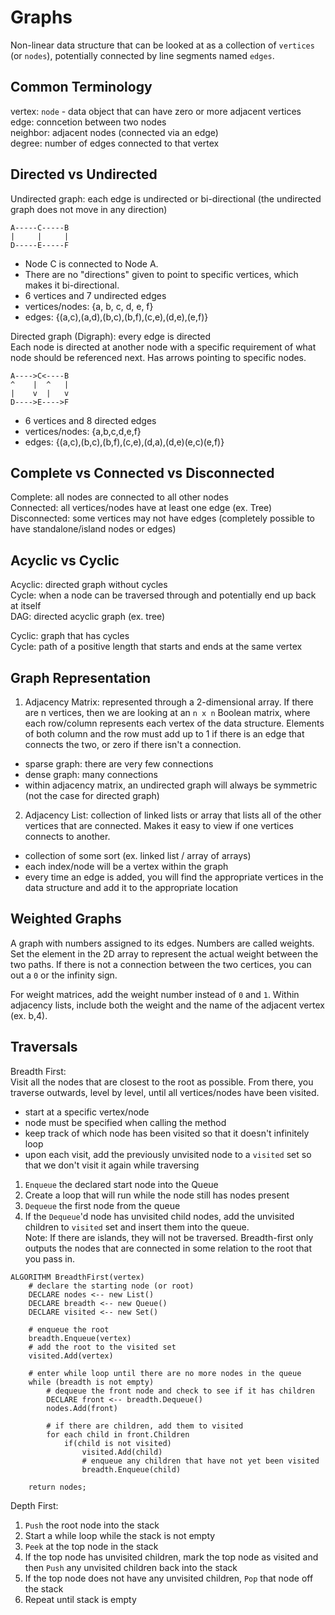 # Graphs
Non-linear data structure that can be looked at as a collection of `vertices` (or `nodes`), potentially connected by line segments named `edges`. 

## Common Terminology
vertex: `node` - data object that can have zero or more adjacent vertices  
edge: conncetion between two nodes  
neighbor: adjacent nodes (connected via an edge)  
degree: number of edges connected to that vertex  

## Directed vs Undirected
Undirected graph: each edge is undirected or bi-directional (the undirected graph does not move in any direction)  
```
A-----C-----B  
|     |     |  
D-----E-----F  
```
- Node C is connected to Node A.  
- There are no "directions" given to point to specific vertices, which makes it bi-directional. 
- 6 vertices and 7 undirected edges
- vertices/nodes: {a, b, c, d, e, f}
- edges: {(a,c),(a,d),(b,c),(b,f),(c,e),(d,e),(e,f)}

Directed graph (Digraph): every edge is directed  
Each node is directed at another node with a specific requirement of what node should be referenced next. Has arrows pointing to specific nodes.   
```
A---->C<----B
^    |  ^   |
|    v  |   v
D---->E---->F
```
- 6 vertices and 8 directed edges
- vertices/nodes: {a,b,c,d,e,f}
- edges: {(a,c),(b,c),(b,f),(c,e),(d,a),(d,e)(e,c)(e,f)}

## Complete vs Connected vs Disconnected
Complete: all nodes are connected to all other nodes  
Connected: all vertices/nodes have at least one edge (ex. Tree)  
Disconnected: some vertices may not have edges (completely possible to have standalone/island nodes or edges)  

## Acyclic vs Cyclic
Acyclic: directed graph without cycles  
Cycle: when a node can be traversed through and potentially end up back at itself  
DAG: directed acyclic graph (ex. tree)  

Cyclic: graph that has cycles  
Cycle: path of a positive length that starts and ends at the same vertex  

## Graph Representation
1. Adjacency Matrix: represented through a 2-dimensional array. If there are n vertices, then we are looking at an `n x n` Boolean matrix, where each row/column represents each vertex of the data structure. Elements of both column and the row must add up to 1 if there is an edge that connects the two, or zero if there isn't a connection. 
  - sparse graph: there are very few connections
  - dense graph: many connections
  - within adjacency matrix, an undirected graph will always be symmetric (not the case for directed graph)
2. Adjacency List: collection of linked lists or array that lists all of the other vertices that are connected. Makes it easy to view if one vertices connects to another. 
  - collection of some sort (ex. linked list / array of arrays)
  - each index/node will be a vertex within the graph
  - every time an edge is added, you will find the appropriate vertices in the data structure and add it to the appropriate location

## Weighted Graphs
A graph with numbers assigned to its edges. Numbers are called weights. Set the element in the 2D array to represent the actual weight between the two paths. If there is not a connection between the two certices, you can out a `0` or the infinity sign. 

For weight matrices, add the weight number instead of `0` and `1`. Within adjacency lists, include both the weight and the name of the adjacent vertex (ex. b,4). 

## Traversals
Breadth First:  
Visit all the nodes that are closest to the root as possible. From there, you traverse outwards, level by level, until all vertices/nodes have been visited.   
- start at a specific vertex/node
- node must be specified when calling the method
- keep track of which node has been visited so that it doesn't infinitely loop
- upon each visit, add the previously unvisited node to a `visited` set so that we don't visit it again while traversing

1. `Enqueue` the declared start node into the Queue
2. Create a loop that will run while the node still has nodes present
3. `Dequeue` the first node from the queue
4. If the `Dequeue`'d node has unvisited child nodes, add the unvisited children to `visited` set and insert them into the queue.   
Note: If there are islands, they will not be traversed. Breadth-first only outputs the nodes that are connected in some relation to the root that you pass in. 

```
ALGORITHM BreadthFirst(vertex)
    # declare the starting node (or root)
    DECLARE nodes <-- new List()
    DECLARE breadth <-- new Queue()
    DECLARE visited <-- new Set()
    
    # enqueue the root
    breadth.Enqueue(vertex)
    # add the root to the visited set
    visited.Add(vertex)
    
    # enter while loop until there are no more nodes in the queue
    while (breadth is not empty)
        # dequeue the front node and check to see if it has children
        DECLARE front <-- breadth.Dequeue()
        nodes.Add(front)
        
        # if there are children, add them to visited
        for each child in front.Children
            if(child is not visited)
                visited.Add(child)
                # enqueue any children that have not yet been visited
                breadth.Enqueue(child)   

    return nodes;
```

Depth First:
1. `Push` the root node into the stack
2. Start a while loop while the stack is not empty
3. `Peek` at the top node in the stack
4. If the top node has unvisited children, mark the top node as visited and then `Push` any unvisited children back into the stack
5. If the top node does not have any unvisited children, `Pop` that node off the stack
6. Repeat until stack is empty